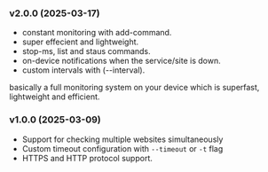 ### v2.0.0 (2025-03-17)

- constant monitoring with add-command.
- super effecient and lightweight.
- stop-ms, list and staus commands.
- on-device notifications when the service/site is down.
- custom intervals with (--interval).

basically a full monitoring system on your device which is superfast, lightweight and efficient.

### v1.0.0 (2025-03-09)

- Support for checking multiple websites simultaneously
- Custom timeout configuration with `--timeout` or `-t` flag
- HTTPS and HTTP protocol support.
